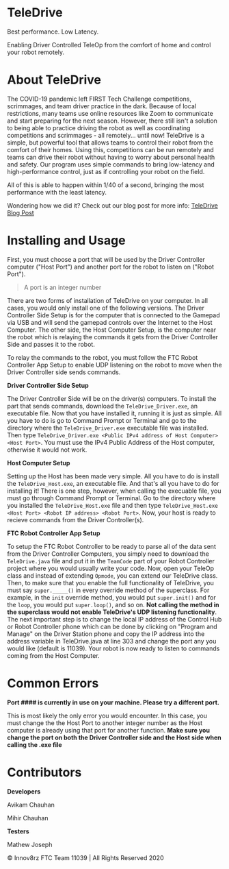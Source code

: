 # TeleDrive

Best performance.
Low Latency.

Enabling Driver Controlled TeleOp from the comfort of home and control your robot remotely.

# About TeleDrive

The COVID-19 pandemic left FIRST Tech Challenge competitions, scrimmages, and team driver practice in the dark. Because of local restrictions, many teams use online resources like Zoom to communicate and start preparing for the next season. However, there still isn't a solution to being able to practice driving the robot as well as coordinating competitions and scrimmages - all remotely... until now! TeleDrive is a simple, but powerful tool that allows teams to control their robot from the comfort of their homes. Using this, competitions can be run remotely and teams can drive their robot without having to worry about personal health and safety. Our program uses simple commands to bring low-latency and high-performance control, just as if controlling your robot on the field.

All of this is able to happen within 1/40 of a second, bringing the most performance with the least latency.

Wondering how we did it? Check out our blog post for more info: <a href="http://www.innov8rz.net/blog/software/teledrive">TeleDrive Blog Post</a>

# Installing and Usage

First, you must choose a port that will be used by the Driver Controller computer ("Host Port") and another port for the robot to listen on ("Robot Port"). 

>A port is an integer number

There are two forms of installation of TeleDrive on your computer. In all cases, you would only install one of the following versions. The Driver Controller Side Setup is for the computer that is connected to the Gamepad via USB and will send the gamepad controls over the Internet to the Host Computer. The other side, the Host Computer Setup, is the computer near the robot which is relaying the commands it gets from the Driver Controller Side and passes it to the robot.

To relay the commands to the robot, you must follow the FTC Robot Controller App Setup to enable UDP listening on the robot to move when the Driver Controller side sends commands.

**Driver Controller Side Setup**

The Driver Controller Side will be on the driver(s) computers. To install the part that sends commands, download the ```TeleDrive_Driver.exe```, an executable file. Now that you have installed it, running it is just as simple. All you have to do is go to Command Prompt or Terminal and go to the directory where the ```TeleDrive_Driver.exe``` executable file was installed. Then type ```TeleDrive_Driver.exe <Public IPv4 address of Host Computer> <Host Port>```. You must use the IPv4 Public Address of the Host computer, otherwise it would not work.

**Host Computer Setup**

Setting up the Host has been made very simple. All you have to do is install the ```TeleDrive_Host.exe```, an executable file. And that's all you have to do for installing it! There is one step, however, when calling the execuable file, you must go through Command Prompt or Terminal. Go to the directory where you installed the ```TeleDrive_Host.exe``` file and then type ```TeleDrive_Host.exe <Host Port> <Robot IP address> <Robot Port>```. Now, your host is ready to recieve commands from the Driver Controller(s).

**FTC Robot Controller App Setup**

To setup the FTC Robot Controller to be ready to parse all of the data sent from the Driver Controller Computers, you simply need to download the ```TeleDrive.java``` file and put it in the ```TeamCode``` part of your Robot Controller project where you would usually write your code. Now, open your TeleOp class and instead of extending ```Opmode```, you can extend our TeleDrive class. Then, to make sure that you enable the full functionality of TeleDrive, you must say ```super._____()``` in every override method of the superclass. For example, in the ```init``` override method, you would put ```super.init()``` and for the ```loop```, you would put ```super.loop()```, and so on. **Not calling the method in the superclass would not enable TeleDrive's UDP listening functionality**. The next important step is to change the local IP address of the Control Hub or Robot Controller phone which can be done by clicking on "Program and Manage" on the Driver Station phone and copy the IP address into the address variable in TeleDrive.java at line 303 and change the port any you would like (default is 11039). Your robot is now ready to listen to commands coming from the Host Computer.

# Common Errors

**Port #### is currently in use on your machine. Please try a different port.**

This is most likely the only error you would encounter. In this case, you must change the the Host Port to another integer number as the Host computer is already using that port for another function. **Make sure you change the port on both the Driver Controller side and the Host side when calling the .exe file**

# Contributors

**Developers**

Avikam Chauhan

Mihir Chauhan

**Testers**

Mathew Joseph

© Innov8rz FTC Team 11039 | All Rights Reserved 2020
